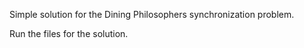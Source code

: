 Simple solution for the Dining Philosophers synchronization problem.

Run the files for the solution.
